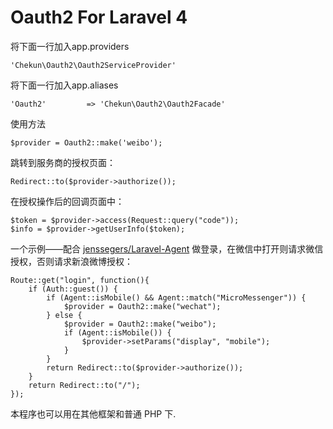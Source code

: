 # Oauth2 For Laravel 4

将下面一行加入app.providers

```
'Chekun\Oauth2\Oauth2ServiceProvider'
```

将下面一行加入app.aliases

```
'Oauth2'         => 'Chekun\Oauth2\Oauth2Facade'
```

使用方法

```
$provider = Oauth2::make('weibo');
```

跳转到服务商的授权页面：

```
Redirect::to($provider->authorize());
```

在授权操作后的回调页面中：

```
$token = $provider->access(Request::query("code"));
$info = $provider->getUserInfo($token);
```

一个示例——配合 [jenssegers/Laravel-Agent](https://github.com/jenssegers/Laravel-Agent) 做登录，在微信中打开则请求微信授权，否则请求新浪微博授权：


```
Route::get("login", function(){
    if (Auth::guest()) {
        if (Agent::isMobile() && Agent::match("MicroMessenger")) {
            $provider = Oauth2::make("wechat");
        } else {
            $provider = Oauth2::make("weibo");
            if (Agent::isMobile()) {
                $provider->setParams("display", "mobile");
            }
        }
        return Redirect::to($provider->authorize());
    }
    return Redirect::to("/");
});
```

本程序也可以用在其他框架和普通 PHP 下.
